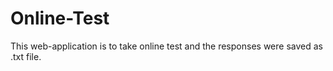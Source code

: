 # Online-Test
 This web-application is to take online test and the responses were saved as .txt file.
